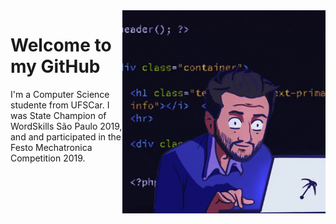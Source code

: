 <img src = "image_git.gif" width = "325px" align = "right">

# Welcome to my GitHub
I'm a Computer Science studente from UFSCar. I was State Champion of WordSkills São Paulo 2019, and and participated in the Festo Mechatronica Competition 2019.
